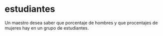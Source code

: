 # estudiantes
Un maestro desea saber que porcentaje de hombres y que procentajes de mujeres hay en un grupo de estudiantes.
